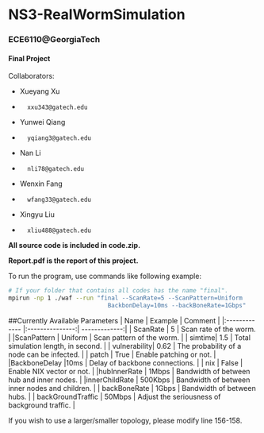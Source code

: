 # NS3-RealWormSimulation
### ECE6110@GeorgiaTech
#### Final Project

Collaborators:

* Xueyang Xu 
		
*		xxu343@gatech.edu
* Yunwei Qiang 
* 		yqiang3@gatech.edu
* Nan Li 
* 		nli78@gatech.edu
* Wenxin Fang 
* 		wfang33@gatech.edu
* Xingyu Liu 
* 		xliu488@gatech.edu


**All source code is included in code.zip.**

**Report.pdf is the report of this project.**


To run the program, use commands like following example:

```bash
# If your folder that contains all codes has the name "final".
mpirun -np 1 ./waf --run "final --ScanRate=5 --ScanPattern=Uniform 
							BackbonDelay=10ms --backBoneRate=1Gbps"

```

##Currently Available Parameters
| Name  | Example  | Comment |
|:------------- |:---------------:| -------------:|
| ScanRate      | 5 |        Scan rate of the worm. |
|ScanPattern      | Uniform        |           Scan pattern of the worm. |
| simtime| 1.5        |            Total simulation length, in second. |
| vulnerability| 0.62        |            The probability of a node can be infected. |
| patch | True        |            Enable patching or not. |
|BackboneDelay |10ms        |            Delay of backbone connections. |
| nix | False        |            Enable NIX vector or not. |
|hubInnerRate | 1Mbps        |            Bandwidth of between hub and inner nodes. |
|innerChildRate | 500Kbps        |        Bandwidth of between inner nodes and children. |
| backBoneRate | 1Gbps        |            Bandwidth of between hubs. |
| backGroundTraffic | 50Mbps        |      Adjust the seriousness of background traffic. |

If you wish to use a larger/smaller topology, please modify line 156-158.